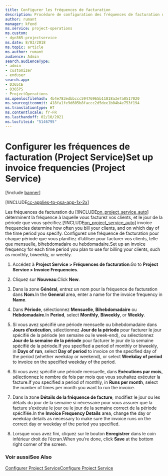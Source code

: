 ```yaml
---
title: Configurer les fréquences de facturation
description: Procédure de configuration des fréquences de facturation dans Project Service
author: rumant
manager: kfend
ms.service: project-operations
ms.custom:
- dyn365-projectservice
ms.date: 8/03/2018
ms.topic: article
ms.author: rumant
audience: Admin
search.audienceType:
- admin
- customizer
- enduser
search.app:
- D365CE
- D365PS
- ProjectOperations
ms.openlocfilehash: 4b4e783edbbccc59476965b11818a3e7a0517020
ms.sourcegitcommit: 418fa1fe9d605b8faccc2d5dee1b04b4e753f194
ms.translationtype: HT
ms.contentlocale: fr-FR
ms.lasthandoff: 02/10/2021
ms.locfileid: "5146795"
---
```

# <a name="set-up-invoice-frequencies-project-service"></a><span data-ttu-id="335db-103">Configurer les fréquences de facturation (Project Service)</span><span class="sxs-lookup"><span data-stu-id="335db-103">Set up invoice frequencies (Project Service)</span></span>

[!include [banner](../includes/psa-now-project-operations.md)]

[!INCLUDE[cc-applies-to-psa-app-1x-2x](../includes/cc-applies-to-psa-app-1x-2x.md)]

<span data-ttu-id="335db-104">Les fréquences de facturation du [!INCLUDE[pn_project_service_auto](../includes/pn-project-service-auto.md)] déterminent la fréquence à laquelle vous facturez vos clients, et le jour de la période que vous spécifiez.</span><span class="sxs-lookup"><span data-stu-id="335db-104">[!INCLUDE[pn_project_service_auto](../includes/pn-project-service-auto.md)] invoice frequencies determine how often you bill your clients, and on which day of the time period you specify.</span></span> <span data-ttu-id="335db-105">Configurez une fréquence de facturation pour chaque période que vous planifiez d’utiliser pour facturer vos clients, telle que mensuelle, bihebdomadaire ou hebdomadaire.</span><span class="sxs-lookup"><span data-stu-id="335db-105">Set up an invoice frequency for each time period you plan to use for billing your clients, such as monthly, biweekly, or weekly.</span></span>  
  
1.  <span data-ttu-id="335db-106">Accédez à **Project Service > Fréquences de facturation**.</span><span class="sxs-lookup"><span data-stu-id="335db-106">Go to **Project Service > Invoice Frequencies**.</span></span>  
  
2.  <span data-ttu-id="335db-107">Cliquez sur **Nouveau**.</span><span class="sxs-lookup"><span data-stu-id="335db-107">Click **New**.</span></span>  
  
3.  <span data-ttu-id="335db-108">Dans la zone **Général**, entrez un nom pour la fréquence de facturation dans **Nom**.</span><span class="sxs-lookup"><span data-stu-id="335db-108">In the **General** area, enter a name for the invoice frequency in **Name**.</span></span>  
  
4.  <span data-ttu-id="335db-109">Dans **Période**, sélectionnez **Mensuelle**, **Bihebdomadaire** ou **Hebdomadaire**.</span><span class="sxs-lookup"><span data-stu-id="335db-109">In **Period**, select **Monthly**, **Biweekly**, or **Weekly**.</span></span>  
  
5.  <span data-ttu-id="335db-110">Si vous avez spécifié une période mensuelle ou bihebdomadaire dans **Jours d’exécution**, sélectionnez **Jour de la période** pour facturer le jour spécifié de la période (en semaine ou le week-end), ou sélectionnez **Jour de la semaine de la période** pour facturer le jour de la semaine spécifié de la période.</span><span class="sxs-lookup"><span data-stu-id="335db-110">If you specified a period of monthly or biweekly, in **Days of run**, select **Day of period** to invoice on the specified day of the period (whether weekday or weekend), or select **Weekday of period** to invoice on the specified weekday of the period.</span></span>  
  
6.  <span data-ttu-id="335db-111">Si vous avez spécifié une période mensuelle, dans **Exécutions par mois**, sélectionnez le nombre de fois par mois que vous souhaitez exécuter la facture.</span><span class="sxs-lookup"><span data-stu-id="335db-111">If you specified a period of monthly, in **Runs per month**, select the number of times per month you want to run the invoice.</span></span>  
  
7.  <span data-ttu-id="335db-112">Dans la zone **Détails de la fréquence de facture**, modifiez le jour ou les détails du jour de la semaine si nécessaire pour vous assurer que la facture s’exécute le jour ou le jour de la semaine correct de la période spécifiée.</span><span class="sxs-lookup"><span data-stu-id="335db-112">In the **Invoice Frequency Details** area, change the day or weekday details as necessary to make sure the invoice runs on the correct day or weekday of the period you specified.</span></span>  
  
8.  <span data-ttu-id="335db-113">Lorsque vous avez fini, cliquez sur le bouton **Enregistrer** dans le coin inférieur droit de l’écran.</span><span class="sxs-lookup"><span data-stu-id="335db-113">When you’re done, click **Save** at the bottom right corner of the screen.</span></span>  
  
### <a name="see-also"></a><span data-ttu-id="335db-114">Voir aussi</span><span class="sxs-lookup"><span data-stu-id="335db-114">See Also</span></span>  
 [<span data-ttu-id="335db-115">Configurer Project Service</span><span class="sxs-lookup"><span data-stu-id="335db-115">Configure Project Service</span></span>](../psa/configure.md)
